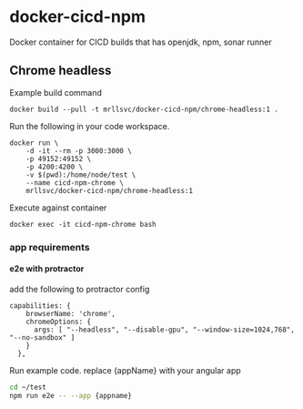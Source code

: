 # docker-cicd-npm
Docker container for CICD builds that has openjdk, npm, sonar runner

## Chrome headless
Example build command
```docker
docker build --pull -t mrllsvc/docker-cicd-npm/chrome-headless:1 .
```

Run the following in your code workspace.
```docker
docker run \
    -d -it --rm -p 3000:3000 \
    -p 49152:49152 \
    -p 4200:4200 \
    -v $(pwd):/home/node/test \
    --name cicd-npm-chrome \
    mrllsvc/docker-cicd-npm/chrome-headless:1
```

Execute against container
```docker
docker exec -it cicd-npm-chrome bash
```

### app requirements
#### e2e with protractor
add the following to protractor config
```
capabilities: {
    browserName: 'chrome',
    chromeOptions: {
      args: [ "--headless", "--disable-gpu", "--window-size=1024,768", "--no-sandbox" ]
    }
  },
```

Run example code. replace {appName} with your angular app
```bash
cd ~/test
npm run e2e -- --app {appname}
```
